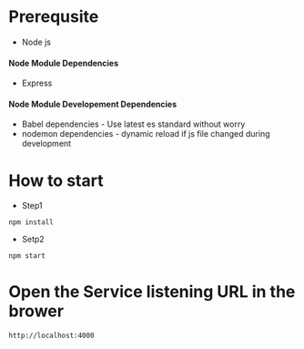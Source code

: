 # Prerequsite
 - Node js
#### Node Module Dependencies
 - Express
#### Node Module Developement Dependencies
 - Babel dependencies - Use latest es standard without worry
 - nodemon  dependencies - dynamic reload if js file changed during development

 # How to start
 - Step1
```
npm install
```
- Setp2
```
npm start
```

# Open the Service listening URL in the brower
```
http://localhost:4000
```


